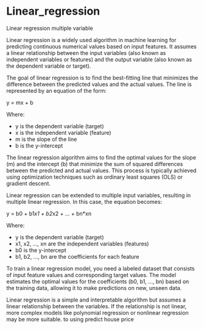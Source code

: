 # Linear_regression
Linear regression multiple variable


Linear regression is a widely used algorithm in machine learning for predicting continuous numerical values based on input features. It assumes a linear relationship between the input variables (also known as independent variables or features) and the output variable (also known as the dependent variable or target).

The goal of linear regression is to find the best-fitting line that minimizes the difference between the predicted values and the actual values. The line is represented by an equation of the form:

y = mx + b

Where:
- y is the dependent variable (target)
- x is the independent variable (feature)
- m is the slope of the line
- b is the y-intercept

The linear regression algorithm aims to find the optimal values for the slope (m) and the intercept (b) that minimize the sum of squared differences between the predicted and actual values. This process is typically achieved using optimization techniques such as ordinary least squares (OLS) or gradient descent.

Linear regression can be extended to multiple input variables, resulting in multiple linear regression. In this case, the equation becomes:

y = b0 + b1*x1 + b2*x2 + ... + bn*xn

Where:
- y is the dependent variable (target)
- x1, x2, ..., xn are the independent variables (features)
- b0 is the y-intercept
- b1, b2, ..., bn are the coefficients for each feature

To train a linear regression model, you need a labeled dataset that consists of input feature values and corresponding target values. The model estimates the optimal values for the coefficients (b0, b1, ..., bn) based on the training data, allowing it to make predictions on new, unseen data.

Linear regression is a simple and interpretable algorithm but assumes a linear relationship between the variables. If the relationship is not linear, more complex models like polynomial regression or nonlinear regression may be more suitable.
to using predict house price 